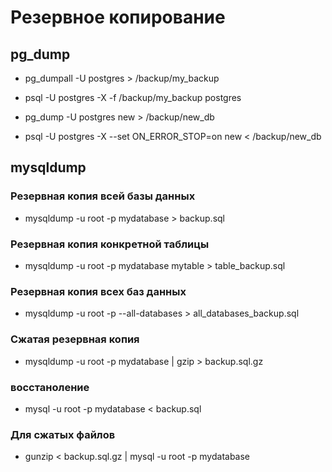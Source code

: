 # Резервное копирование


## pg_dump

- pg_dumpall -U postgres > /backup/my_backup
- psql -U postgres -X -f /backup/my_backup postgres

- pg_dump -U postgres new > /backup/new_db
- psql -U postgres -X --set ON_ERROR_STOP=on new < /backup/new_db


## mysqldump

### Резервная копия всей базы данных
- mysqldump -u root -p mydatabase > backup.sql

### Резервная копия конкретной таблицы
- mysqldump -u root -p mydatabase mytable > table_backup.sql

### Резервная копия всех баз данных
- mysqldump -u root -p --all-databases > all_databases_backup.sql

### Сжатая резервная копия
- mysqldump -u root -p mydatabase | gzip > backup.sql.gz


### восстаноление

- mysql -u root -p mydatabase < backup.sql

### Для сжатых файлов
- gunzip < backup.sql.gz | mysql -u root -p mydatabase